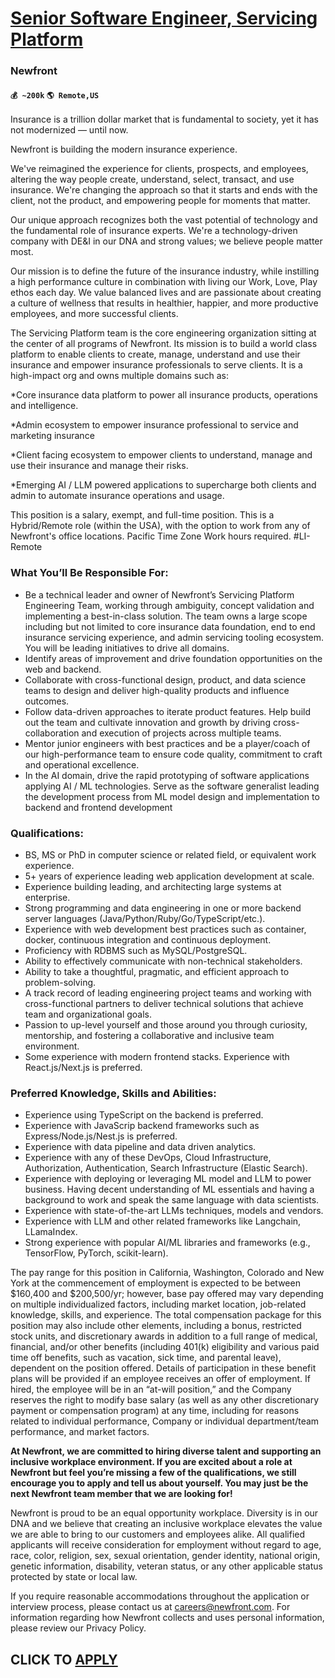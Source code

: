 # [Senior Software Engineer, Servicing Platform](https://www.remotewlb.com/apply/senior-software-engineer-servicing-platform)  
### Newfront  
#### `💰 ~200k` `🌎 Remote,US`  

Insurance is a trillion dollar market that is fundamental to society, yet it has not modernized — until now.

  

Newfront is building the modern insurance experience.

  

We've reimagined the experience for clients, prospects, and employees, altering the way people create, understand, select, transact, and use insurance. We're changing the approach so that it starts and ends with the client, not the product, and empowering people for moments that matter.

  

Our unique approach recognizes both the vast potential of technology and the fundamental role of insurance experts. We're a technology-driven company with DE&I in our DNA and strong values; we believe people matter most.

  

Our mission is to define the future of the insurance industry, while instilling a high performance culture in combination with living our Work, Love, Play ethos each day. We value balanced lives and are passionate about creating a culture of wellness that results in healthier, happier, and more productive employees, and more successful clients.

  

  

The Servicing Platform team is the core engineering organization sitting at the center of all programs of Newfront. Its mission is to build a world class platform to enable clients to create, manage, understand and use their insurance and empower insurance professionals to serve clients. It is a high-impact org and owns multiple domains such as:

  

*Core insurance data platform to power all insurance products, operations and intelligence.

*Admin ecosystem to empower insurance professional to service and marketing insurance

*Client facing ecosystem to empower clients to understand, manage and use their insurance and manage their risks.

*Emerging AI / LLM powered applications to supercharge both clients and admin to automate insurance operations and usage.

  

This position is a salary, exempt, and full-time position. This is a Hybrid/Remote role (within the USA), with the option to work from any of Newfront's office locations. Pacific Time Zone Work hours required. #LI-Remote

### What You’ll Be Responsible For:

  * Be a technical leader and owner of Newfront’s Servicing Platform Engineering Team, working through ambiguity, concept validation and implementing a best-in-class solution. The team owns a large scope including but not limited to core insurance data foundation, end to end insurance servicing experience, and admin servicing tooling ecosystem. You will be leading initiatives to drive all domains.
  * Identify areas of improvement and drive foundation opportunities on the web and backend.
  * Collaborate with cross-functional design, product, and data science teams to design and deliver high-quality products and influence outcomes.
  * Follow data-driven approaches to iterate product features. Help build out the team and cultivate innovation and growth by driving cross-collaboration and execution of projects across multiple teams.
  * Mentor junior engineers with best practices and be a player/coach of our high-performance team to ensure code quality, commitment to craft and operational excellence.
  * In the AI domain, drive the rapid prototyping of software applications applying AI / ML technologies. Serve as the software generalist leading the development process from ML model design and implementation to backend and frontend development

### Qualifications:

  * BS, MS or PhD in computer science or related field, or equivalent work experience.
  * 5+ years of experience leading web application development at scale.
  * Experience building leading, and architecting large systems at enterprise.
  * Strong programming and data engineering in one or more backend server languages (Java/Python/Ruby/Go/TypeScript/etc.). 
  * Experience with web development best practices such as container, docker, continuous integration and continuous deployment.
  * Proficiency with RDBMS such as MySQL/PostgreSQL.
  * Ability to effectively communicate with non-technical stakeholders.
  * Ability to take a thoughtful, pragmatic, and efficient approach to problem-solving.
  * A track record of leading engineering project teams and working with cross-functional partners to deliver technical solutions that achieve team and organizational goals.
  * Passion to up-level yourself and those around you through curiosity, mentorship, and fostering a collaborative and inclusive team environment.
  * Some experience with modern frontend stacks. Experience with React.js/Next.js is preferred.

### Preferred Knowledge, Skills and Abilities:

  * Experience using TypeScript on the backend is preferred.
  * Experience with JavaScrip backend frameworks such as Express/Node.js/Nest.js is preferred.
  * Experience with data pipeline and data driven analytics.
  * Experience with any of these DevOps, Cloud Infrastructure, Authorization, Authentication, Search Infrastructure (Elastic Search).
  * Experience with deploying or leveraging ML model and LLM to power business. Having decent understanding of ML essentials and having a background to work and speak the same language with data scientists.
  * Experience with state-of-the-art LLMs techniques, models and vendors. 
  * Experience with LLM and other related frameworks like Langchain, LLamaIndex. 
  * Strong experience with popular AI/ML libraries and frameworks (e.g., TensorFlow, PyTorch, scikit-learn).

The pay range for this position in California, Washington, Colorado and New York at the commencement of employment is expected to be between $160,400 and $200,500/yr; however, base pay offered may vary depending on multiple individualized factors, including market location, job-related knowledge, skills, and experience. The total compensation package for this position may also include other elements, including a bonus, restricted stock units, and discretionary awards in addition to a full range of medical, financial, and/or other benefits (including 401(k) eligibility and various paid time off benefits, such as vacation, sick time, and parental leave), dependent on the position offered. Details of participation in these benefit plans will be provided if an employee receives an offer of employment. If hired, the employee will be in an “at-will position,” and the Company reserves the right to modify base salary (as well as any other discretionary payment or compensation program) at any
time, including for reasons related to individual performance, Company or individual department/team performance, and market factors.

  

 **At Newfront, we are committed to hiring diverse talent and supporting an inclusive workplace environment. If you are excited about a role at Newfront but feel you’re missing a few of the qualifications, we still encourage you to apply and tell us about yourself. You may just be the next Newfront team member that we are looking for!**

  

Newfront is proud to be an equal opportunity workplace. Diversity is in our DNA and we believe that creating an inclusive workplace elevates the value we are able to bring to our customers and employees alike. All qualified applicants will receive consideration for employment without regard to age, race, color, religion, sex, sexual orientation, gender identity, national origin, genetic information, disability, veteran status, or any other applicable status protected by state or local law.

  

If you require reasonable accommodations throughout the application or interview process, please contact us at careers@newfront.com. For information regarding how Newfront collects and uses personal information, please review our Privacy Policy.

  
## CLICK TO [APPLY](https://www.remotewlb.com/apply/senior-software-engineer-servicing-platform)

